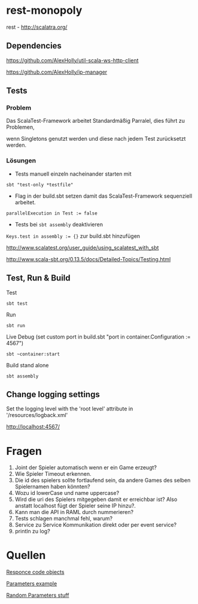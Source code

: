 # rest-monopoly #

rest - http://scalatra.org/

## Dependencies ##

https://github.com/AlexHolly/util-scala-ws-http-client

https://github.com/AlexHolly/ip-manager

## Tests

### Problem

Das ScalaTest-Framework arbeitet Standardmäßig Parralel, dies führt zu Problemen,

wenn Singletons genutzt werden und diese nach jedem Test zurücksetzt werden.

### Lösungen

- Tests manuell einzeln nacheinander starten mit

 ```sbt "test-only *testfile" ```

- Flag in der build.sbt setzen damit das ScalaTest-Framework sequenziell arbeitet.

 ```parallelExecution in Test := false```

- Tests bei ```sbt assembly``` deaktivieren

 ```Keys.test in assembly := {}``` zur build.sbt hinzufügen

http://www.scalatest.org/user_guide/using_scalatest_with_sbt

http://www.scala-sbt.org/0.13.5/docs/Detailed-Topics/Testing.html

## Test, Run & Build ##

Test

    sbt test
    
Run

    sbt run
    
Live Debug (set custom port in build.sbt "port in container.Configuration := 4567")

    sbt ~container:start

Build stand alone

    sbt assembly

## Change logging settings ##

Set the logging level with the 'root level' attribute in '/resources/logback.xml'


[http://localhost:4567/](http://localhost:4567/)

# Fragen #
1. Joint der Spieler automatisch wenn er ein Game erzeugt?
2. Wie Spieler Timeout erkennen.
3. Die id des spielers sollte fortlaufend sein, da andere Games des selben Spielernamen haben könnten?
4. Wozu id lowerCase und name uppercase?
5. Wird die uri des Spielers mitgegeben damit er erreichbar ist? Also anstatt localhost fügt der Spieler seine IP hinzu?.
6. Kann man die API in RAML durch nummerieren?
7. Tests schlagen manchmal fehl, warum? 
8. Service zu Service Kommunikation direkt oder per event service?
9. println zu log?

# Quellen #

[Responce code objects](https://github.com/scalatra/scalatra/blob/develop/core/src/main/scala/org/scalatra/ActionResult.scala)

[Parameters example](http://www.scalatra.org/2.4/guides/http/actions.html)

[Random Parameters stuff](http://www.scalatra.org/2.4/guides/http/routes.html)




